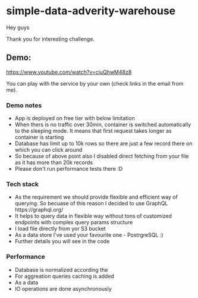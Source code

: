 # simple-data-adverity-warehouse

Hey guys

Thank you for interesting challenge. 

<h2>Demo:</h2>

https://www.youtube.com/watch?v=ciuQhwM48z8

You can play with the service by your own (check links in the email from me). 
<h3> Demo notes </h3>
<ul>
 <li> App is deployed on free tier with below limitation </li>
 <li> When thers is no traffic over 30min, container is switched automatically to the sleeping mode. It means that first request takes longer as container is starting </li>
 <li> Database has limit up to 10k rows so there are just a few record there on which you can click around </li>
 <li> So because of above point also I disabled direct fetching from your file as it has more than 20k records </li>
 <li> Please don't run performance tests there :D </ul>
 </ul>
 

<h3> Tech stack </h3>
<ul>
  <li> As the requirement we should provide flexible and efficient way of querying. So becuase of this reason I decided to use GraphQL https://graphql.org/ </li>
  <li> It helps to query data in flexible way without tons of customized endpoints with complex query params structure </li>
  <li> I load file directly from yor S3 bucket </li>
  <li> As a data store I've used your favourite one - PostrgreSQL :) </li>
  <li> Further details you will see in the code </li>
 </ul>
  
<h3> Performance </h3>
<ul>
 <li> Database is normalized according the 
 <li> For aggreation queries caching is added </li>
 <li> As a data 
 <li> IO operations are done asynchronously </li>
